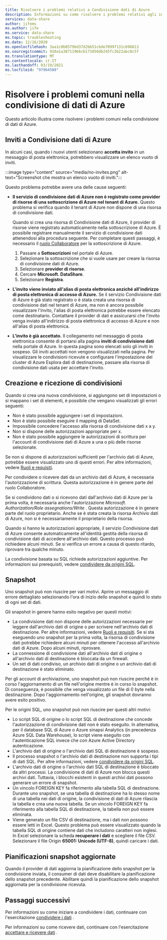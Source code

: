 ```yaml
---
title: Risolvere i problemi relativi a Condivisione dati di Azure
description: Informazioni su come risolvere i problemi relativi agli inviti e agli errori quando si creano o si ricevono condivisioni dati nella condivisione dati di Azure.
services: data-share
author: jifems
ms.author: jife
ms.service: data-share
ms.topic: troubleshooting
ms.date: 12/16/2020
ms.openlocfilehash: 3aa1c0b8579bd37d2bb51cbde70997131c696813
ms.sourcegitcommit: 910a1a38711966cb171050db245fc3b22abc8c5f
ms.translationtype: MT
ms.contentlocale: it-IT
ms.lasthandoff: 03/19/2021
ms.locfileid: "97964508"
---
```

# <a name="troubleshoot-common-problems-in-azure-data-share"></a>Risolvere i problemi comuni nella condivisione di dati di Azure 

Questo articolo illustra come risolvere i problemi comuni nella condivisione di dati di Azure. 

## <a name="azure-data-share-invitations"></a>Inviti a Condivisione dati di Azure 

In alcuni casi, quando i nuovi utenti selezionano **accetta invito** in un messaggio di posta elettronica, potrebbero visualizzare un elenco vuoto di inviti. 

:::image type="content" source="media/no-invites.png" alt-text="Screenshot che mostra un elenco vuoto di inviti.":::

Questo problema potrebbe avere una delle cause seguenti:

* **Il servizio di condivisione dati di Azure non è registrato come provider di risorse di una sottoscrizione di Azure nel tenant di Azure.** Questo problema si verifica quando il tenant di Azure non dispone di una risorsa di condivisione dati. 

    Quando si crea una risorsa di Condivisione dati di Azure, il provider di risorse viene registrato automaticamente nella sottoscrizione di Azure. È possibile registrare manualmente il servizio di condivisione dati attenendosi alla procedura seguente. Per completare questi passaggi, è necessario il [ruolo Collaboratore](../role-based-access-control/built-in-roles.md#contributor) per la sottoscrizione di Azure. 

    1. Passare a **Sottoscrizioni** nel portale di Azure.
    1. Selezionare la sottoscrizione che si vuole usare per creare la risorsa di condivisione dati di Azure.
    1. Selezionare **provider di risorse**.
    1. Cercare **Microsoft. DataShare**.
    1. Selezionare **Registra**.

* **L'invito viene inviato all'alias di posta elettronica anziché all'indirizzo di posta elettronica di accesso di Azure.** Se il servizio Condivisione dati di Azure è già stato registrato o è stata creata una risorsa di condivisione dati nel tenant di Azure, ma non è ancora possibile visualizzare l'invito, l'alias di posta elettronica potrebbe essere elencato come destinatario. Contattare il provider di dati e assicurarsi che l'invito venga inviato all'indirizzo di posta elettronica di accesso di Azure e non all'alias di posta elettronica.

* **L'invito è già accettato.** Il collegamento nel messaggio di posta elettronica consente di portarsi alla pagina **inviti di condivisione dati** nella portale di Azure. In questa pagina sono elencati solo gli inviti in sospeso. Gli inviti accettati non vengono visualizzati nella pagina. Per visualizzare le condivisioni ricevute e configurare l'impostazione del cluster di Azure Esplora dati di destinazione, passare alla risorsa di condivisione dati usata per accettare l'invito.

## <a name="creating-and-receiving-shares"></a>Creazione e ricezione di condivisioni

Quando si crea una nuova condivisione, si aggiungono set di impostazioni o si mappano i set di elementi, è possibile che vengano visualizzati gli errori seguenti:

* Non è stato possibile aggiungere i set di impostazioni.
* Non è stato possibile eseguire il mapping di DataSet.
* Impossibile concedere l'accesso alla risorsa di condivisione dati x a y.
* Non si dispone delle autorizzazioni appropriate per x.
* Non è stato possibile aggiungere le autorizzazioni di scrittura per l'account di condivisione dati di Azure a una o più delle risorse selezionate.

Se non si dispone di autorizzazioni sufficienti per l'archivio dati di Azure, potrebbe essere visualizzato uno di questi errori. Per altre informazioni, vedere [Ruoli e requisiti](concepts-roles-permissions.md). 

Per condividere o ricevere dati da un archivio dati di Azure, è necessaria l'autorizzazione di scrittura. Questa autorizzazione è in genere parte del ruolo Collaboratore. 

Se si condividono dati o si ricevono dati dall'archivio dati di Azure per la prima volta, è necessaria anche l'autorizzazione *Microsoft. Authorization/Role assegnations/Write* . Questa autorizzazione è in genere parte del ruolo proprietario. Anche se è stata creata la risorsa Archivio dati di Azure, non si è necessariamente il proprietario della risorsa. 

Quando si hanno le autorizzazioni appropriate, il servizio Condivisione dati di Azure consente automaticamente all'identità gestita della risorsa di condivisione dati di accedere all'archivio dati. Questo processo può richiedere alcuni minuti. Se si verifica un errore a causa di questo ritardo, riprovare tra qualche minuto.

La condivisione basata su SQL richiede autorizzazioni aggiuntive. Per informazioni sui prerequisiti, vedere [condividere da origini SQL](how-to-share-from-sql.md).

## <a name="snapshots"></a>Snapshot
Uno snapshot può non riuscire per vari motivi. Aprire un messaggio di errore dettagliato selezionando l'ora di inizio dello snapshot e quindi lo stato di ogni set di dati. 

Gli snapshot in genere hanno esito negativo per questi motivi:

* La condivisione dati non dispone delle autorizzazioni necessarie per leggere dall'archivio dati di origine o per scrivere nell'archivio dati di destinazione. Per altre informazioni, vedere [Ruoli e requisiti](concepts-roles-permissions.md). Se si sta eseguendo uno snapshot per la prima volta, la risorsa di condivisione dati potrebbe richiedere alcuni minuti per ottenere l'accesso all'archivio dati di Azure. Dopo alcuni minuti, riprovare.
* La connessione di condivisione dati all'archivio dati di origine o all'archivio dati di destinazione è bloccata da un firewall.
* Un set di dati condiviso, un archivio dati di origine o un archivio dati di destinazione è stato eliminato.

Per gli account di archiviazione, uno snapshot può non riuscire perché è in corso l'aggiornamento di un file nell'origine mentre è in corso lo snapshot. Di conseguenza, è possibile che venga visualizzato un file di 0 byte nella destinazione. Dopo l'aggiornamento nell'origine, gli snapshot dovranno avere esito positivo.

Per le origini SQL, uno snapshot può non riuscire per questi altri motivi:

* Lo script SQL di origine o lo script SQL di destinazione che concede l'autorizzazione di condivisione dati non è stato eseguito. In alternativa, per il database SQL di Azure o Azure sinapsi Analytics (in precedenza Azure SQL Data Warehouse), lo script viene eseguito con l'autenticazione SQL invece che con Azure Active Directory autenticazione.  
* L'archivio dati di origine o l'archivio dati SQL di destinazione è sospeso.
* Il processo snapshot o l'archivio dati di destinazione non supporta i tipi di dati SQL. Per altre informazioni, vedere [condividere da origini SQL](how-to-share-from-sql.md#supported-data-types).
* L'archivio dati di origine o l'archivio dati SQL di destinazione è bloccato da altri processi. La condivisione di dati di Azure non blocca questi archivi dati. Tuttavia, i blocchi esistenti in questi archivi dati possono generare un errore di snapshot.
* Un vincolo FOREIGN KEY fa riferimento alla tabella SQL di destinazione. Durante uno snapshot, se una tabella di destinazione ha lo stesso nome di una tabella nei dati di origine, la condivisione di dati di Azure rilascia la tabella e crea una nuova tabella. Se un vincolo FOREIGN KEY fa riferimento alla tabella SQL di destinazione, la tabella non può essere eliminata.
* Viene generato un file CSV di destinazione, ma i dati non possono essere letti in Excel. Questo problema può essere visualizzato quando la tabella SQL di origine contiene dati che includono caratteri non inglesi. In Excel selezionare la scheda **recuperare i dati** e scegliere il file CSV. Selezionare il file Origin **65001: Unicode (UTF-8)**, quindi caricare i dati.

## <a name="updated-snapshot-schedules"></a>Pianificazioni snapshot aggiornate
Quando il provider di dati aggiorna la pianificazione dello snapshot per la condivisione inviata, il consumer di dati deve disabilitare la pianificazione dello snapshot precedente. Abilitare quindi la pianificazione dello snapshot aggiornata per la condivisione ricevuta. 

## <a name="next-steps"></a>Passaggi successivi

Per informazioni su come iniziare a condividere i dati, continuare con l'esercitazione [condividere i dati](share-your-data.md) . 

Per informazioni su come ricevere dati, continuare con l'esercitazione [accettare e ricevere dati](subscribe-to-data-share.md) .